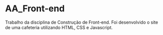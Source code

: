 # AA_Front-end
 Trabalho da disciplina de Construção de Front-end. Foi desenvolvido o site de uma cafeteria utilizando HTML, CSS e Javascript.
